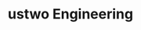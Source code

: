 ---
name: main
title: ustwo Engineering
description: Neque porro quisquam est ustwo engineering qui dolorem ipsum quia dolor sit amet. Lorem ipsum dolor sit amet neque porro quisquam est ustwo engineering qui dolorem ipsum quia dolor sit amet.
introTitle: Ipsum quia dolor sit amet qui dolorem
introMore: Neque porro quisquam est ustwo engineering qui dolorem ipsum quia dolor sit amet. Lorem ipsum dolor sit amet neque.
---